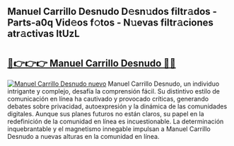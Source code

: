 ## Manuel Carrillo Desnudo D𝚎sn𝚞dos filtr𝚊dos - Parts-a0q Vid𝚎os f𝚘tos - N𝚞evas filtr𝚊ciones atr𝚊ctivas ltUzL

# <h2><a href="http://mb48xs.tromn.icu/?c=Manuel+Carrillo+Desnudo">🔗👉👉👉 Manuel Carrillo Desnudo 🔗🔗</a></h2>

[![Manuel Carrillo Desnudo nuevo](https://i.imgur.com/pEAQMta.gif)](http://mb48xs.tromn.icu/?c=Manuel+Carrillo+Desnudo)
Manuel Carrillo Desnudo, un individuo intrigante y complejo, desafía la comprensión fácil. Su distintivo estilo de comunicación en línea ha cautivado y provocado críticas, generando debates sobre privacidad, autoexpresión y la dinámica de las comunidades digitales. Aunque sus planes futuros no están claros, su papel en la redefinición de la comunidad en línea es incuestionable. La determinación inquebrantable y el magnetismo innegable impulsan a Manuel Carrillo Desnudo a nuevas alturas en la comunidad en línea.
